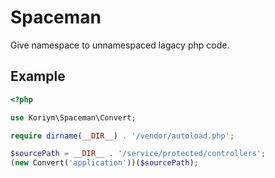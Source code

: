 # Spaceman

Give namespace to unnamespaced lagacy php code.

## Example

```php
<?php

use Koriym\Spaceman\Convert;

require dirname(__DIR__) . '/vendor/autoload.php';

$sourcePath = __DIR__ . '/service/protected/controllers';
(new Convert('application'))($sourcePath);
```
